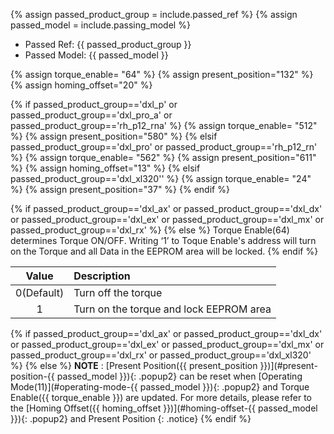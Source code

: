 {% assign passed_product_group = include.passed_ref %}
{% assign passed_model = include.passing_model %}

- Passed Ref: {{ passed_product_group }}
- Passed Model: {{ passed_model }}


{% assign torque_enable= "64" %}
{% assign present_position="132" %}
{% assign homing_offset="20" %}

{% if passed_product_group=='dxl_p' or passed_product_group=='dxl_pro_a' or passed_product_group=='rh_p12_rna' %}
{% assign torque_enable= "512" %}
{% assign present_position="580" %}
{% elsif passed_product_group=='dxl_pro' or passed_product_group=='rh_p12_rn' %}
{% assign torque_enable= "562" %}
{% assign present_position="611" %}
{% assign homing_offset="13" %}
{% elsif passed_product_group=='dxl_xl320'' %}
{% assign torque_enable= "24" %}
{% assign present_position="37" %}
{% endif %}

{% if passed_product_group=='dxl_ax' or passed_product_group=='dxl_dx' or passed_product_group=='dxl_ex' or passed_product_group=='dxl_mx' or passed_product_group=='dxl_rx' %}
{% else %}
Torque Enable(64) determines Torque ON/OFF. Writing ‘1’ to Toque Enable's address will turn on the Torque and all Data in the EEPROM area will be locked.
{% endif %}

|   Value    | Description                             |
| :--------: | :-------------------------------------- |
| 0(Default) | Turn off the torque                     |
|     1      | Turn on the torque and lock EEPROM area |

{% if passed_product_group=='dxl_ax' or passed_product_group=='dxl_dx' or passed_product_group=='dxl_ex' or passed_product_group=='dxl_mx' or passed_product_group=='dxl_rx' or passed_product_group=='dxl_xl320' %}
{% else %}
**NOTE** : [Present Position({{ present_position }})](#present-position-{{ passed_model }}){: .popup2} can be reset when [Operating Mode(11)](#operating-mode-{{ passed_model }}){: .popup2} and Torque Enable({{ torque_enable }}) are updated. For more details, please refer to the [Homing Offset({{ homing_offset }})](#homing-offset-{{ passed_model }}){: .popup2} and Present Position
{: .notice}
{% endif %}
